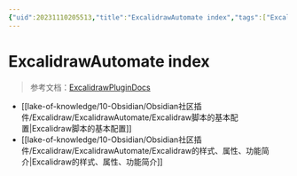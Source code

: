 ```yaml
---
{"uid":20231110205513,"title":"ExcalidrawAutomate index","tags":["Excalidraw脚本","开发者指南","Excalidraw"],"description":"ExcalidrawAutomate脚本的开发介绍","author":"熊猫别熬夜","type":"other","draft":false,"editable":false,"modified":20231110205651,"dg-publish":true,"permalink":"/lake-of-knowledge/10-obsidian/obsidian/excalidraw/excalidraw-automate/excalidraw-automate-index/","dgPassFrontmatter":true}
---
```



# ExcalidrawAutomate index

> 参考文档：[ExcalidrawPluginDocs](https://github.com/zsviczian/obsidian-excalidraw-plugin/blob/master/docs/readme.md)

- [[lake-of-knowledge/10-Obsidian/Obsidian社区插件/Excalidraw/ExcalidrawAutomate/Excalidraw脚本的基本配置\|Excalidraw脚本的基本配置]]
- [[lake-of-knowledge/10-Obsidian/Obsidian社区插件/Excalidraw/ExcalidrawAutomate/Excalidraw的样式、属性、功能简介\|Excalidraw的样式、属性、功能简介]]